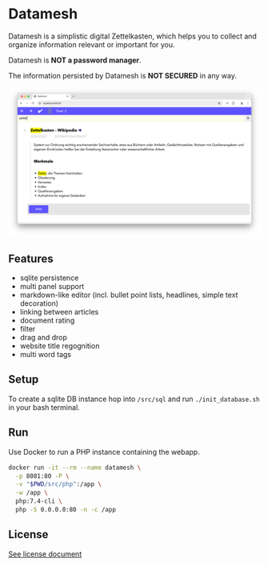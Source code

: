 # Datamesh

Datamesh is a simplistic digital Zettelkasten, which helps you to collect and organize information relevant or important for you.

Datamesh is **NOT a password manager**.

The information persisted by Datamesh is **NOT SECURED** in any way.

![Filter screenshot](docs/screenshots/v1/filter.png)

## Features

- sqlite persistence
- multi panel support
- markdown-like editor (incl. bullet point lists, headlines, simple text decoration)
- linking between articles
- document rating
- filter
- drag and drop
- website title regognition
- multi word tags

## Setup

To create a sqlite DB instance hop into `/src/sql` and run `./init_database.sh` in your bash terminal.

## Run

Use Docker to run a PHP instance containing the webapp.

```bash
docker run -it --rm --name datamesh \
  -p 8081:80 -P \
  -v "$PWD/src/php":/app \
  -w /app \
  php:7.4-cli \
  php -S 0.0.0.0:80 -n -c /app
```

## License

[See license document](LICENSE)
